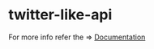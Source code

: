 # twitter-like-api

For more info refer the => [Documentation](https://documenter.getpostman.com/view/17665152/UVXdNyCD "Documentation")
